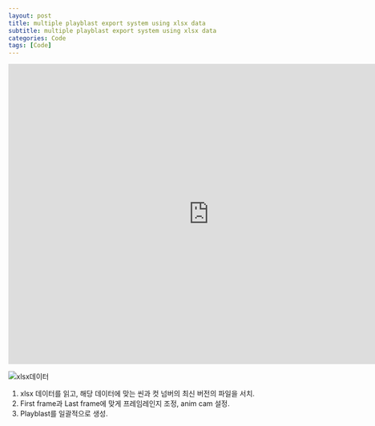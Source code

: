```yaml
---
layout: post
title: multiple playblast export system using xlsx data
subtitle: multiple playblast export system using xlsx data
categories: Code
tags: [Code]
---
```


<iframe width="800" height="600" src="https://www.youtube.com/embed/K4QM__wQHLI" title="Project multiple playblast export system using xlsx data" frameborder="0" allow="accelerometer; autoplay; clipboard-write; encrypted-media; gyroscope; picture-in-picture; web-share" referrerpolicy="strict-origin-when-cross-origin" allowfullscreen></iframe>

![xlsx데이터](https://github.com/user-attachments/assets/8c25c6ad-9ee5-454d-8858-cf1eb4048b6e)


1. xlsx 데이터를 읽고, 해당 데이터에 맞는 씬과 컷 넘버의 최신 버전의 파일을 서치.
2. First frame과 Last frame에 맞게 프레임레인지 조정, anim cam 설정.
3. Playblast를 일괄적으로 생성.